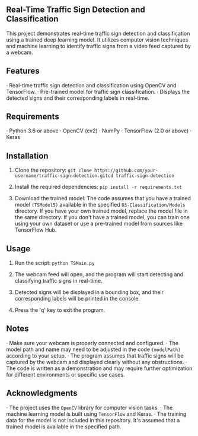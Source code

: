 ## Real-Time Traffic Sign Detection and Classification
This project demonstrates real-time traffic sign detection and classification using a trained deep learning model. It utilizes computer vision techniques and machine learning to identify traffic signs from a video feed captured by a webcam.

## Features
· Real-time traffic sign detection and classification using OpenCV and TensorFlow.
· Pre-trained model for traffic sign classification.
· Displays the detected signs and their corresponding labels in real-time.

## Requirements
· Python 3.6 or above
· OpenCV (cv2)
· NumPy
· TensorFlow (2.0 or above)
· Keras


## Installation
1. Clone the repository:
    `git clone https://github.com/your-username/traffic-sign-detection.gitcd traffic-sign-detection`

2. Install the required dependencies:
    `pip install -r requirements.txt`

3. Download the trained model:
    The code assumes that you have a trained model `(TSModel5)` available in the specified `03-Classification/Models` directory. If you have your own trained model, replace the model file in the same directory. If you don't have a trained model, you can train one using your own dataset or use a pre-trained model from sources like TensorFlow Hub.

## Usage
1. Run the script:
    `python TSMain.py`

2. The webcam feed will open, and the program will start detecting and classifying traffic signs in real-time.
3. Detected signs will be displayed in a bounding box, and their corresponding labels will be printed in the console.
3. Press the 'q' key to exit the program.

## Notes
· Make sure your webcam is properly connected and configured.
· The model path and name may need to be adjusted in the code `(modelPath)` according to your setup.
· The program assumes that traffic signs will be captured by the webcam and displayed clearly without any obstructions.
· The code is written as a demonstration and may require further optimization for different environments or specific use cases.


## Acknowledgments
· The project uses the `OpenCV` library for computer vision tasks.
· The machine learning model is built using `TensorFlow` and Keras.
· The training data for the model is not included in this repository. It's assumed that a trained model is available in the specified path.
